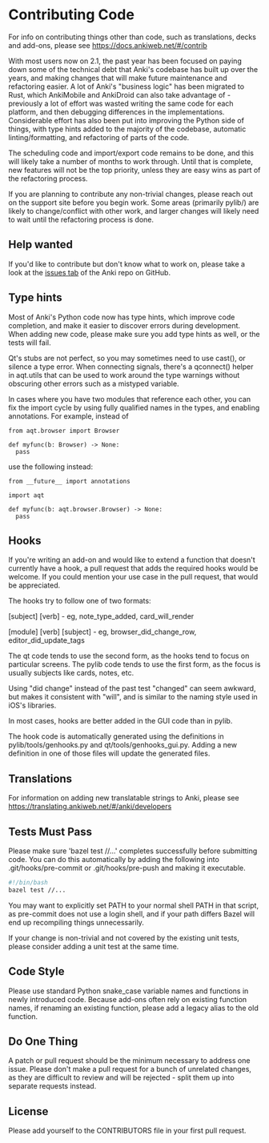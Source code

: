 # Contributing Code

For info on contributing things other than code, such as translations, decks
and add-ons, please see https://docs.ankiweb.net/#/contrib

With most users now on 2.1, the past year has been focused on paying down some
of the technical debt that Anki's codebase has built up over the years, and making
changes that will make future maintenance and refactoring easier. A lot of Anki's
"business logic" has been migrated to Rust, which AnkiMobile and AnkiDroid
can also take advantage of - previously a lot of effort was wasted writing the same
code for each platform, and then debugging differences in the implementations.
Considerable effort has also been put into improving the Python side of things,
with type hints added to the majority of the codebase, automatic linting/formatting,
and refactoring of parts of the code.

The scheduling code and import/export code remains to be done, and this will likely
take a number of months to work through. Until that is complete, new features
will not be the top priority, unless they are easy wins as part of the refactoring
process.

If you are planning to contribute any non-trivial changes, please reach out
on the support site before you begin work. Some areas (primarily pylib/) are
likely to change/conflict with other work, and larger changes will likely need
to wait until the refactoring process is done.

## Help wanted

If you'd like to contribute but don't know what to work on, please take a look
at the [issues tab](https://github.com/ankitects/anki/issues) of the Anki repo
on GitHub.

## Type hints

Most of Anki's Python code now has type hints, which improve code completion,
and make it easier to discover errors during development. When adding new
code, please make sure you add type hints as well, or the tests will fail.

Qt's stubs are not perfect, so you may sometimes need to use cast(), or silence
a type error. When connecting signals, there's a qconnect() helper in aqt.utils
that can be used to work around the type warnings without obscuring other errors
such as a mistyped variable.

In cases where you have two modules that reference each other, you can fix the
import cycle by using fully qualified names in the types, and enabling
annotations. For example, instead of

```
from aqt.browser import Browser

def myfunc(b: Browser) -> None:
  pass
```

use the following instead:

```
from __future__ import annotations

import aqt

def myfunc(b: aqt.browser.Browser) -> None:
  pass
```

## Hooks

If you're writing an add-on and would like to extend a function that doesn't
currently have a hook, a pull request that adds the required hooks would be
welcome. If you could mention your use case in the pull request, that would be
appreciated.

The hooks try to follow one of two formats:

[subject] [verb] - eg, note_type_added, card_will_render

[module] [verb] [subject] - eg, browser_did_change_row, editor_did_update_tags

The qt code tends to use the second form, as the hooks tend to focus on
particular screens. The pylib code tends to use the first form, as the focus
is usually subjects like cards, notes, etc.

Using "did change" instead of the past test "changed" can seem awkward, but
makes it consistent with "will", and is similar to the naming style used in
iOS's libraries.

In most cases, hooks are better added in the GUI code than in pylib.

The hook code is automatically generated using the definitions in
pylib/tools/genhooks.py and qt/tools/genhooks_gui.py. Adding a new definition
in one of those files will update the generated files.

## Translations

For information on adding new translatable strings to Anki, please see
https://translating.ankiweb.net/#/anki/developers

## Tests Must Pass

Please make sure 'bazel test //...' completes successfully before submitting code.
You can do this automatically by adding the following into
.git/hooks/pre-commit or .git/hooks/pre-push and making it executable.

```sh
#!/bin/bash
bazel test //...
```

You may want to explicitly set PATH to your normal shell PATH in that script,
as pre-commit does not use a login shell, and if your path differs Bazel will
end up recompiling things unnecessarily.

If your change is non-trivial and not covered by the existing unit tests, please
consider adding a unit test at the same time.

## Code Style

Please use standard Python snake_case variable names and functions in newly
introduced code. Because add-ons often rely on existing function names, if
renaming an existing function, please add a legacy alias to the old function.

## Do One Thing

A patch or pull request should be the minimum necessary to address one issue.
Please don't make a pull request for a bunch of unrelated changes, as they are
difficult to review and will be rejected - split them up into separate
requests instead.

## License

Please add yourself to the CONTRIBUTORS file in your first pull request.
